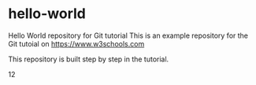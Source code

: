 # hello-world
Hello World repository for Git tutorial
This is an example repository for the Git tutoial on https://www.w3schools.com

This repository is built step by step in the tutorial. 


12
